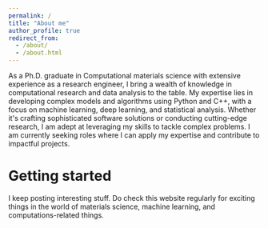 ```yaml
---
permalink: /
title: "About me"
author_profile: true
redirect_from: 
  - /about/
  - /about.html
---
```


As a Ph.D. graduate in Computational materials science with extensive experience as a research engineer, I bring a wealth of knowledge in computational research and data analysis to the table. My expertise lies in developing complex models and algorithms using Python and C++, with a focus on machine learning, deep learning, and statistical analysis. Whether it's crafting sophisticated software solutions or conducting cutting-edge research, I am adept at leveraging my skills to tackle complex problems. I am currently seeking roles where I can apply my expertise and contribute to impactful projects.

Getting started
======
I keep posting interesting stuff. Do check this website regularly for exciting things in the world of materials science, machine learning, and computations-related things. 



